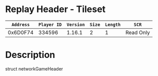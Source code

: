 # Replay Header - Tileset

| `Address` | `Player ID` | `Version` | `Size` | `Length` | `SCR` |
| ---------- | ----------- | --------- | ------ | -------- | ---- |
| 0x6D0F74 | 334596 | 1.16.1 | 2 | 1 | Read Only |

# Description

struct networkGameHeader